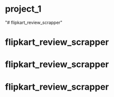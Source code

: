 # project_1
"# flipkart_review_scrapper" 
# flipkart_review_scrapper
# flipkart_review_scrapper
# flipkart_review_scrapper

